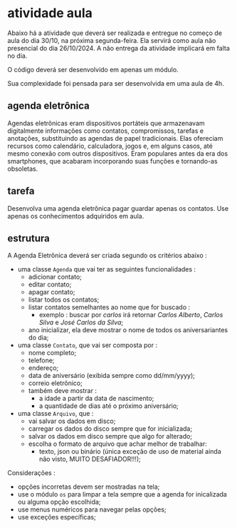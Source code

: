# atividade aula

Abaixo há a atividade que deverá ser realizada e entregue no começo de aula do dia 30/10, na próxima segunda-feira.
Ela servirá como aula não presencial do dia 26/10/2024. A não entrega da atividade implicará em falta no dia.

O código deverá ser desenvolvido em apenas um módulo.

Sua complexidade foi pensada para ser desenvolvida em uma aula de 4h.

## agenda eletrônica

Agendas eletrônicas eram dispositivos portáteis que armazenavam digitalmente informações como contatos, compromissos, tarefas e anotações, substituindo as agendas de papel tradicionais. Elas ofereciam recursos como calendário, calculadora, jogos e, em alguns casos, até mesmo conexão com outros dispositivos. Eram populares antes da era dos smartphones, que acabaram incorporando suas funções e tornando-as obsoletas.

## tarefa

Desenvolva uma agenda eletrônica pagar guardar apenas os contatos.
Use apenas os conhecimentos adquiridos em aula.

## estrutura

A Agenda Eletrônica deverá ser criada segundo os critérios abaixo :
- uma classe `Agenda` que vai ter as seguintes funcionalidades :
    - adicionar contato;
    - editar contato;
    - apagar contato;
    - listar todos os contatos;
    - listar contatos semelhantes ao nome que for buscado :
        - exemplo : buscar por *carlos* irá retornar *Carlos Alberto*, *Carlos Silva* e *José Carlos da Silva*;
    - ano inicializar, ela deve mostrar o nome de todos os aniversariantes do dia;
- uma classe `Contato`, que vai ser composta por :
    - nome completo;
    - telefone;
    - endereço;
    - data de aniversário (exibida sempre como dd/mm/yyyy);
    - correio eletrônico;
    - também deve mostrar :
        - a idade a partir da data de nascimento;
        - a quantidade de dias até o próximo aniversário;
- uma classe `Arquivo`, que :
    - vai salvar os dados em disco;
    - carregar os dados do disco sempre que for inicializada;
    - salvar os dados em disco sempre que algo for alterado;
    - escolha o formato de arquivo que achar melhor de trabalhar:
        - texto, json ou binário (única exceção de uso de material ainda não visto, MUITO DESAFIADOR!!!);

Considerações :
- opções incorretas devem ser mostradas na tela;
- use o módulo `os` para limpar a tela sempre que a agenda for inicalizada ou alguma opção escolhida;
- use menus numéricos para navegar pelas opções;
- use exceções específicas;
